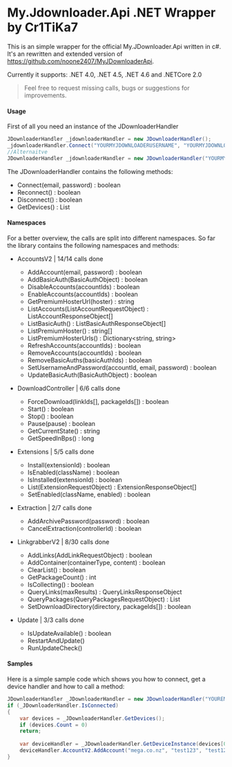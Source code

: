 # My.Jdownloader.Api .NET Wrapper by Cr1TiKa7

This is an simple wrapper for the official My.JDownloader.Api written in c#.
It's an rewritten and extended version of https://github.com/noone2407/MyJDownloaderApi.

Currently it supports: .NET 4.0, .NET 4.5, .NET 4.6 and .NETCore 2.0

> Feel free to request missing calls, bugs or suggestions for improvements.

#### Usage

First of all you need an instance of the JDownloaderHandler
``` c#
JDownloaderHandler _jdownloaderHandler = new JDownloaderHandler();
_jdownloaderHandler.Connect("YOURMYJDOWNLOADERUSERNAME", "YOURMYJDOWNLOADERPASSWORD");
//Alternaitve
JDownloaderHandler _jdownloaderHandler = new JDownloaderHandler("YOURMYJDOWNLOADERUSERNAME", "YOURMYJDOWNLOADERPASSWORD");
```

The JDownloaderHandler contains the following methods:
- Connect(email, password) : boolean
- Reconnect() : boolean
- Disconnect() : boolean
- GetDevices() : List<DeviceObject>

#### Namespaces

For a better overview, the calls are split into different namespaces.
So far the library contains the following namespaces and methods:

- AccountsV2 | 14/14 calls done
    - AddAccount(email, password) : boolean
	- AddBasicAuth(BasicAuthObject) : boolean
    - DisableAccounts(accountIds) : boolean
    - EnableAccounts(accountIds) : boolean
	- GetPremiumHosterUrl(hoster) : string
    - ListAccounts(ListAccountRequestObject) : ListAccountResponseObject[]
	- ListBasicAuth() : ListBasicAuthResponseObject[]
	- ListPremiumHoster() : string[]
    - ListPremiumHosterUrls() : Dictionary<string, string>
    - RefreshAccounts(accountIds) : boolean
    - RemoveAccounts(accountIds) : boolean
	- RemoveBasicAuths(basicAuthIds) : boolean
    - SetUsernameAndPassword(accountId, email, password) : boolean
	- UpdateBasicAuth(BasicAuthObject) : boolean
	
- DownloadController | 6/6 calls done
	- ForceDownload(linkIds[], packageIds[]) : boolean
    - Start() : boolean
    - Stop() : boolean
    - Pause(pause) : boolean
    - GetCurrentState() : string
	- GetSpeedInBps() : long
	
- Extensions | 5/5 calls done
	- Install(extensionId) : boolean
	- IsEnabled(className) : boolean
	- IsInstalled(extensionId) : boolean
	- List(ExtensionRequestObject) : ExtensionResponseObject[]
	- SetEnabled(className, enabled) : boolean

- Extraction | 2/7 calls done
	- AddArchivePassword(password) : boolean
	- CancelExtraction(controllerId) : boolean

- LinkgrabberV2 | 8/30 calls done
    - AddLinks(AddLinkRequestObject) : boolean
    - AddContainer(containerType, content) : boolean
    - ClearList() : boolean
    - GetPackageCount() : int
    - IsCollecting() : boolean
    - QueryLinks(maxResults) : QueryLinksResponseObject
	- QueryPackages(QueryPackagesRequestObject) : List<QueryPackagesResponseObject>
	- SetDownloadDirectory(directory, packageIds[]) : boolean
	
- Update | 3/3 calls done
	- IsUpdateAvailable() : boolean
	- RestartAndUpdate()
	- RunUpdateCheck()

#### Samples

Here is a simple sample code which shows you how to connect, get a device handler and how to call a method:

``` c#
JDownloaderHandler _JDownloaderHandler = new JDownloaderHandler("YOUREMAIL","YOURPASSWORD");
if (_JDownloaderHandler.IsConnected)
{
    var devices = _JDownloaderHandler.GetDevices();
    if (devices.Count = 0)
    return;
    
    var deviceHandler = _JDownloaderHandler.GetDeviceInstance(devices[0]);
    deviceHandler.AccountV2.AddAccount("mega.co.nz", "test123", "test123");
}
``` 
